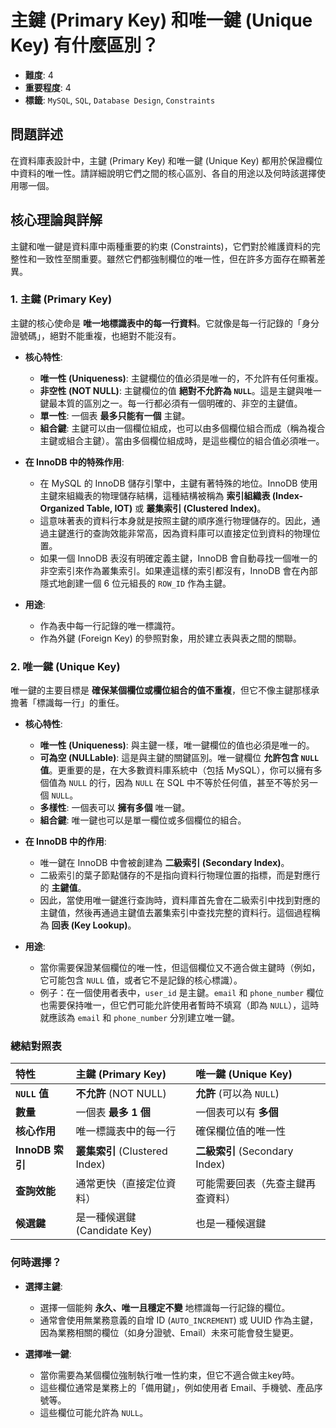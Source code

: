 # 主鍵 (Primary Key) 和唯一鍵 (Unique Key) 有什麼區別？

- **難度**: 4
- **重要程度**: 4
- **標籤**: `MySQL`, `SQL`, `Database Design`, `Constraints`

## 問題詳述

在資料庫表設計中，主鍵 (Primary Key) 和唯一鍵 (Unique Key) 都用於保證欄位中資料的唯一性。請詳細說明它們之間的核心區別、各自的用途以及何時該選擇使用哪一個。

## 核心理論與詳解

主鍵和唯一鍵是資料庫中兩種重要的約束 (Constraints)，它們對於維護資料的完整性和一致性至關重要。雖然它們都強制欄位的唯一性，但在許多方面存在顯著差異。

### 1. 主鍵 (Primary Key)

主鍵的核心使命是 **唯一地標識表中的每一行資料**。它就像是每一行記錄的「身分證號碼」，絕對不能重複，也絕對不能沒有。

- **核心特性**:
  - **唯一性 (Uniqueness)**: 主鍵欄位的值必須是唯一的，不允許有任何重複。
  - **非空性 (NOT NULL)**: 主鍵欄位的值 **絕對不允許為 `NULL`**。這是主鍵與唯一鍵最本質的區別之一。每一行都必須有一個明確的、非空的主鍵值。
  - **單一性**: 一個表 **最多只能有一個** 主鍵。
  - **組合鍵**: 主鍵可以由一個欄位組成，也可以由多個欄位組合而成（稱為複合主鍵或組合主鍵）。當由多個欄位組成時，是這些欄位的組合值必須唯一。

- **在 InnoDB 中的特殊作用**:
  - 在 MySQL 的 InnoDB 儲存引擎中，主鍵有著特殊的地位。InnoDB 使用主鍵來組織表的物理儲存結構，這種結構被稱為 **索引組織表 (Index-Organized Table, IOT)** 或 **叢集索引 (Clustered Index)**。
  - 這意味著表的資料行本身就是按照主鍵的順序進行物理儲存的。因此，通過主鍵進行的查詢效能非常高，因為資料庫可以直接定位到資料的物理位置。
  - 如果一個 InnoDB 表沒有明確定義主鍵，InnoDB 會自動尋找一個唯一的非空索引來作為叢集索引。如果連這樣的索引都沒有，InnoDB 會在內部隱式地創建一個 6 位元組長的 `ROW_ID` 作為主鍵。

- **用途**:
  - 作為表中每一行記錄的唯一標識符。
  - 作為外鍵 (Foreign Key) 的參照對象，用於建立表與表之間的關聯。

### 2. 唯一鍵 (Unique Key)

唯一鍵的主要目標是 **確保某個欄位或欄位組合的值不重複**，但它不像主鍵那樣承擔著「標識每一行」的重任。

- **核心特性**:
  - **唯一性 (Uniqueness)**: 與主鍵一樣，唯一鍵欄位的值也必須是唯一的。
  - **可為空 (NULLable)**: 這是與主鍵的關鍵區別。唯一鍵欄位 **允許包含 `NULL` 值**。更重要的是，在大多數資料庫系統中（包括 MySQL），你可以擁有多個值為 `NULL` 的行，因為 `NULL` 在 SQL 中不等於任何值，甚至不等於另一個 `NULL`。
  - **多樣性**: 一個表可以 **擁有多個** 唯一鍵。
  - **組合鍵**: 唯一鍵也可以是單一欄位或多個欄位的組合。

- **在 InnoDB 中的作用**:
  - 唯一鍵在 InnoDB 中會被創建為 **二級索引 (Secondary Index)**。
  - 二級索引的葉子節點儲存的不是指向資料行物理位置的指標，而是對應行的 **主鍵值**。
  - 因此，當使用唯一鍵進行查詢時，資料庫首先會在二級索引中找到對應的主鍵值，然後再通過主鍵值去叢集索引中查找完整的資料行。這個過程稱為 **回表 (Key Lookup)**。

- **用途**:
  - 當你需要保證某個欄位的唯一性，但這個欄位又不適合做主鍵時（例如，它可能包含 `NULL` 值，或者它不是記錄的核心標識）。
  - 例子：在一個使用者表中，`user_id` 是主鍵。`email` 和 `phone_number` 欄位也需要保持唯一，但它們可能允許使用者暫時不填寫（即為 `NULL`），這時就應該為 `email` 和 `phone_number` 分別建立唯一鍵。

### 總結對照表

| 特性 | 主鍵 (Primary Key) | 唯一鍵 (Unique Key) |
| :--- | :--- | :--- |
| **`NULL` 值** | **不允許** (NOT NULL) | **允許** (可以為 `NULL`) |
| **數量** | 一個表 **最多 1 個** | 一個表可以有 **多個** |
| **核心作用** | 唯一標識表中的每一行 | 確保欄位值的唯一性 |
| **InnoDB 索引** | **叢集索引** (Clustered Index) | **二級索引** (Secondary Index) |
| **查詢效能** | 通常更快（直接定位資料） | 可能需要回表（先查主鍵再查資料） |
| **候選鍵** | 是一種候選鍵 (Candidate Key) | 也是一種候選鍵 |

### 何時選擇？

- **選擇主鍵**:
  - 選擇一個能夠 **永久、唯一且穩定不變** 地標識每一行記錄的欄位。
  - 通常會使用無業務意義的自增 ID (`AUTO_INCREMENT`) 或 UUID 作為主鍵，因為業務相關的欄位（如身分證號、Email）未來可能會發生變更。

- **選擇唯一鍵**:
  - 當你需要為某個欄位強制執行唯一性約束，但它不適合做主key時。
  - 這些欄位通常是業務上的「備用鍵」，例如使用者 Email、手機號、產品序號等。
  - 這些欄位可能允許為 `NULL`。
